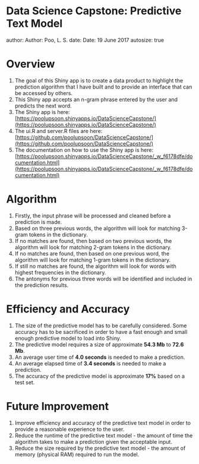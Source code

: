 Data Science Capstone: Predictive Text Model
========================================================
author: Author: Poo, L. S.
date: Date: 19 June 2017
autosize: true

Overview
========================================================
1. The goal of this Shiny app is to create a data product to highlight the prediction algorithm that I have built and to provide an interface that can be accessed by others.
2. This Shiny app accepts an n-gram phrase entered by the user and predicts the next word.
3. The Shiny app is here: [https://poolupsoon.shinyapps.io/DataScienceCapstone/](https://poolupsoon.shinyapps.io/DataScienceCapstone/)
4. The ui.R and server.R files are here: [https://github.com/poolupsoon/DataScienceCapstone/](https://github.com/poolupsoon/DataScienceCapstone/)
5. The documentation on how to use the Shiny app is here: [https://poolupsoon.shinyapps.io/DataScienceCapstone/_w_f6178dfe/documentation.html](https://poolupsoon.shinyapps.io/DataScienceCapstone/_w_f6178dfe/documentation.html)

Algorithm
========================================================
1. Firstly, the input phrase will be processed and cleaned before a prediction is made.
2. Based on three previous words, the algorithm will look for matching 3-gram tokens in the dictionary.
3. If no matches are found, then based on two previous words, the algorithm will look for matching 2-gram tokens in the dictionary.
4. If no matches are found, then based on one previous word, the algorithm will look for matching 1-gram tokens in the dictionary.
5. If still no matches are found, the algorithm will look for words with highest frequencies in the dictionary.
6. The antonyms for previous three words will be identified and included in the prediction results.

Efficiency and Accuracy
========================================================
1. The size of the predictive model has to be carefully considered. Some accuracy has to be sacrificed in order to have a fast enough and small enough predictive model to load into Shiny.
2. The predictive model requires a size of approximate **54.3 Mb** to **72.6 Mb**.
3. An average user time of **4.0 seconds** is needed to make a prediction.
4. An average elapsed time of **3.4 seconds** is needed to make a prediction.
5. The accuracy of the predictive model is approximate **17%** based on a test set.

Future Improvement
========================================================
1. Improve efficiency and accuracy of the predictive text model in order to provide a reasonable experience to the user.
2. Reduce the runtime of the predictive text model - the amount of time the algorithm takes to make a prediction given the acceptable input.
3. Reduce the size required by the predictive text model - the amount of memory (physical RAM) required to run the model.
